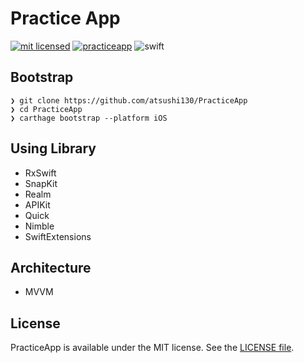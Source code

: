 # Practice App

[![mit licensed](https://img.shields.io/badge/License-MIT-d94c32.svg)](./license)
[![practiceapp](https://img.shields.io/badge/Swift-PracticeApp-3B5998.svg)](https://github.com/atsushi130/PracticeApp.git)
![swift](https://img.shields.io/badge/Swift-4-ffac45.svg)


## Bootstrap
```
❯ git clone https://github.com/atsushi130/PracticeApp
❯ cd PracticeApp
❯ carthage bootstrap --platform iOS
```

## Using Library
- RxSwift
- SnapKit
- Realm
- APIKit
- Quick
- Nimble
- SwiftExtensions

## Architecture
- MVVM

## License
PracticeApp is available under the MIT license. See the [LICENSE file](https://github.com/atsushi130/PracticeApp/blob/master/license).
